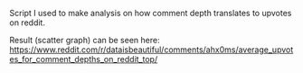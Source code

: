 Script I used to make analysis on how comment depth translates to upvotes on reddit.

Result (scatter graph) can be seen here:
https://www.reddit.com/r/dataisbeautiful/comments/ahx0ms/average_upvotes_for_comment_depths_on_reddit_top/
